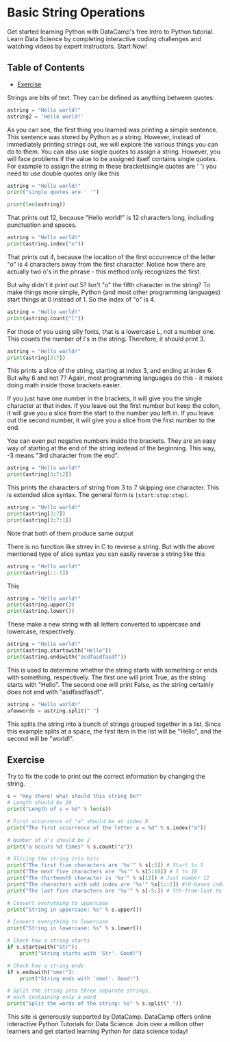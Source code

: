 # Basic String Operations

Get started learning Python with DataCamp's free Intro to Python tutorial.
Learn Data Science by completing interactive coding challenges
and watching videos by expert instructors. Start Now!

## Table of Contents

<!-- START doctoc generated TOC please keep comment here to allow auto update -->
<!-- DON'T EDIT THIS SECTION, INSTEAD RE-RUN doctoc TO UPDATE -->

- [Exercise](#exercise)

<!-- END doctoc generated TOC please keep comment here to allow auto update -->

Strings are bits of text. They can be defined as anything between quotes:

```python
astring = "Hello world!"
astring2 = 'Hello world!'
```

As you can see, the first thing you learned was printing a simple sentence.
This sentence was stored by Python as a string.
However, instead of immediately printing strings out,
we will explore the various things you can do to them.
You can also use single quotes to assign a string.
However, you will face problems if the value to be assigned itself contains single quotes.
For example to assign the string in these bracket(single quotes are ' ')
you need to use double quotes only like this

```python
astring = "Hello world!"
print("single quotes are ' '")

print(len(astring))
```

That prints out 12, because "Hello world!" is 12 characters long,
including punctuation and spaces.

```python
astring = "Hello world!"
print(astring.index("o"))
```

That prints out 4,
because the location of the first occurrence of the letter "o"
is 4 characters away from the first character.
Notice how there are actually two o's in the phrase -
this method only recognizes the first.

But why didn't it print out 5?
Isn't "o" the fifth character in the string?
To make things more simple,
Python (and most other programming languages) start things at 0 instead of 1.
So the index of "o" is 4.

```python
astring = "Hello world!"
print(astring.count("l"))
```

For those of you using silly fonts, that is a lowercase L, not a number one.
This counts the number of l's in the string. Therefore, it should print 3.

```python
astring = "Hello world!"
print(astring[3:7])
```

This prints a slice of the string, starting at index 3, and ending at index 6.
But why 6 and not 7? Again, most programming languages do this -
it makes doing math inside those brackets easier.

If you just have one number in the brackets,
it will give you the single character at that index.
If you leave out the first number but keep the colon,
it will give you a slice from the start to the number you left in.
If you leave out the second number,
it will give you a slice from the first number to the end.

You can even put negative numbers inside the brackets.
They are an easy way of starting at the end of the string instead of the beginning.
This way, -3 means "3rd character from the end".

```python
astring = "Hello world!"
print(astring[3:7:2])
```

This prints the characters of string from 3 to 7 skipping one character.
This is extended slice syntax. The general form is `[start:stop:step]`.

```python
astring = "Hello world!"
print(astring[3:7])
print(astring[3:7:1])
```

Note that both of them produce same output

There is no function like strrev in C to reverse a string.
But with the above mentioned type of slice syntax you can easily reverse a string like this

```python
astring = "Hello world!"
print(astring[::-1])
```

This

```python
astring = "Hello world!"
print(astring.upper())
print(astring.lower())
```

These make a new string with all letters converted to uppercase and lowercase, respectively.

```python
astring = "Hello world!"
print(astring.startswith("Hello"))
print(astring.endswith("asdfasdfasdf"))
```

This is used to determine whether the string starts with something or ends with something, respectively.
The first one will print True, as the string starts with "Hello".
The second one will print False, as the string certainly does not end with "asdfasdfasdf".

```python
astring = "Hello world!"
afewwords = astring.split(" ")
```

This splits the string into a bunch of strings grouped together in a list.
Since this example splits at a space, the first item in the list will be "Hello",
and the second will be "world!".

## Exercise

Try to fix the code to print out the correct information by changing the string.

```python
s = "Hey there! what should this string be?"
# Length should be 20
print("Length of s = %d" % len(s))

# First occurrence of "a" should be at index 8
print("The first occurrence of the letter a = %d" % s.index("a"))

# Number of a's should be 2
print("a occurs %d times" % s.count("a"))

# Slicing the string into bits
print("The first five characters are '%s'" % s[:5]) # Start to 5
print("The next five characters are '%s'" % s[5:10]) # 5 to 10
print("The thirteenth character is '%s'" % s[12]) # Just number 12
print("The characters with odd index are '%s'" %s[1::2]) #(0-based indexing)
print("The last five characters are '%s'" % s[-5:]) # 5th-from-last to end

# Convert everything to uppercase
print("String in uppercase: %s" % s.upper())

# Convert everything to lowercase
print("String in lowercase: %s" % s.lower())

# Check how a string starts
if s.startswith("Str"):
    print("String starts with 'Str'. Good!")

# Check how a string ends
if s.endswith("ome!"):
    print("String ends with 'ome!'. Good!")

# Split the string into three separate strings,
# each containing only a word
print("Split the words of the string: %s" % s.split(" "))
```

This site is generously supported by DataCamp.
DataCamp offers online interactive Python Tutorials for Data Science.
Join over a million other learners and get started learning Python for data science today!
